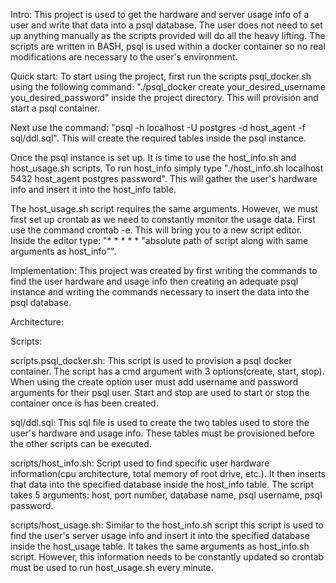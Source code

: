 Intro: 
This project is used to get the hardware and server usage info of a user and write that data into a psql database. 
The user does not need to set up anything manually as the scripts provided will do all the heavy lifting. 
The scripts are written in BASH, psql is used within a docker container so no real modifications are necessary 
to the user's environment.

Quick start:
To start using the project, first run the scripts psql_docker.sh using the following command: "./psql_docker create your_desired_username you_desired_password"
inside the project directory. This will provision and start a psql container. 

Next use the command: "psql -h localhost -U postgres -d host_agent -f sql/ddl.sql".
This will create the required tables inside the psql instance. 

Once the psql instance is set up. It is time to use the host_info.sh and host_usage.sh scripts.
To run host_info simply type "./host_info.sh localhost 5432 host_agent postgres password".
This will gather the user's hardware info and insert it into the host_info table.

The host_usage.sh script requires the same arguments.
However, we must first set up crontab as we need to constantly monitor the usage data. First use the command crontab -e.
This will bring you to a new script editor. Inside the editor type: "* * * * * "absolute path of script along with same arguments as host_info"".

Implementation: This project was created by first writing the commands to find the user
hardware and usage info then creating an adequate psql instance and writing the commands necessary
to insert the data into the psql database.

Architecture:

Scripts:

scripts.psql_docker.sh: This script is used to provision a psql docker container. 
The script has a cmd argument  with 3 options(create, start, stop). 
When using the create option user must add username and password arguments for
their psql user. Start and stop are used to start or stop the container once is has been created.

sql/ddl.sql: This sql file is used to create the two tables used to store the user's hardware and usage info. These
tables must be provisioned before the other scripts can be executed.

scripts/host_info.sh: Script used to find specific user hardware information(cpu architecture, total memory of root drive, etc.).
It then inserts that data into the specified database inside the host_info table. 
The script takes 5 arguments: host, port number, database name,
psql username, psql password. 

scripts/host_usage.sh: Similar to the host_info.sh script this script is used to find the user's server usage
info and insert it into the specified database inside the host_usage table.
It takes the same arguments as host_info.sh script. However,
this information needs to be constantly updated so crontab must be used to run host_usage.sh every minute.



